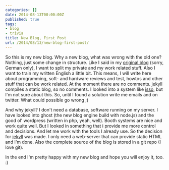 ```yaml
---
categories: []
date: 2014-08-13T00:00:00Z
published: true
tags:
- blog
- trivia
title: New Blog, First Post
url: /2014/08/13/new-blog-first-post/
---
```


So this is my new blog. Why a new blog, what was wrong with the old one? Nothing, just some change in structure. Like I said in my [original blog](http://sangyye.de/archives/28-Endlich-mal-ein-neuer-Eintrag.html) (sorry, German only), I want to split my private and my work related stuff. Also I want to train my written English a little bit. This means, I will write here about programming, soft- and hardware reviews and test, howtos and other stuff that can be work related. At the moment there are no comments. jekyll compiles a static blog, so no comments. I looked into a system like [isso](http://posativ.org/isso/), but I'm not sure about this. So, until I found a solution write me emails and on twitter. What could possible go wrong ;)

And why jekyll? I don't need a database, software running on my server. I have looked into ghost (the new blog engine build with node.js) and the good ol' wordpress (written in php, yeah, well). Booth systems are nice and work quite well. But I looked in something that i provide me more control and decisions. And let me work with the tools I already use. So the decision for [jekyll](http://jekyllrb.com) was made. I only need a web-server that can provide static HTML and I'm done. Also the complete source of the blog is stored in a git repo (I love git).

In the end I'm pretty happy with my new blog and hope you will enjoy it, too. :) 